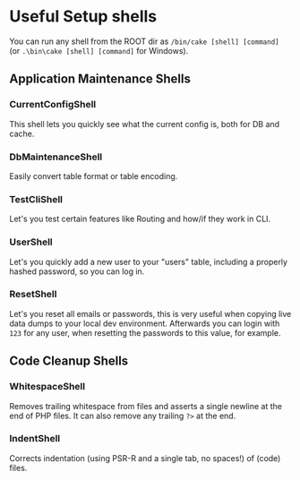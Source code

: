 # Useful Setup shells

You can run any shell from the ROOT dir as `/bin/cake [shell] [command]` (or `.\bin\cake [shell] [command]` for Windows).


## Application Maintenance Shells

### CurrentConfigShell
This shell lets you quickly see what the current config is, both for DB and cache.

### DbMaintenanceShell
Easily convert table format or table encoding.

### TestCliShell
Let's you test certain features like Routing and how/if they work in CLI.

### UserShell
Let's you quickly add a new user to your "users" table, including a properly hashed password, so
you can log in.

### ResetShell
Let's you reset all emails or passwords, this is very useful when copying live data dumps to your local dev
environment. Afterwards you can login with `123` for any user, when resetting the passwords to this value, for example.


## Code Cleanup Shells

### WhitespaceShell
Removes trailing whitespace from files and asserts a single newline at the end of PHP files.
It can also remove any trailing `?>` at the end.

### IndentShell
Corrects indentation (using PSR-R and a single tab, no spaces!) of (code) files.
